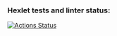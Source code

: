### Hexlet tests and linter status:
[![Actions Status](https://github.com/m0t999/qa-engineer-project-85/actions/workflows/hexlet-check.yml/badge.svg)](https://github.com/m0t999/qa-engineer-project-85/actions)